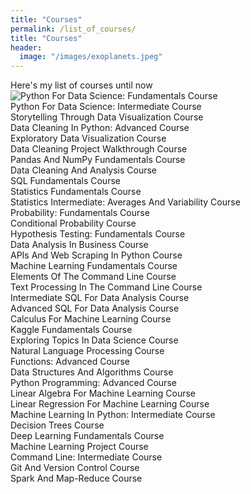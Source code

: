 ```yaml
---
title: "Courses"
permalink: /list_of_courses/
title: "Courses"
header:
  image: "/images/exoplanets.jpeg"
---
```

Here's my list of courses until now <br/>
<img src="{{ site.url }}{{ site.baseurl }}/images/perceptron/linsep.jpg" alt="Python For Data Science: Fundamentals Course"> <br/>
Python For Data Science: Intermediate Course <br/>
Storytelling Through Data Visualization Course <br/>
Data Cleaning In Python: Advanced Course <br/>
Exploratory Data Visualization Course <br/>
Data Cleaning Project Walkthrough Course <br/>
Pandas And NumPy Fundamentals Course <br/>
Data Cleaning And Analysis Course <br/>
SQL Fundamentals Course <br/>
Statistics Fundamentals Course <br/>
Statistics Intermediate: Averages And Variability Course <br/>
Probability: Fundamentals Course <br/>
Conditional Probability Course <br/>
Hypothesis Testing: Fundamentals Course <br/>
Data Analysis In Business Course <br/>
APIs And Web Scraping In Python Course <br/>
Machine Learning Fundamentals Course <br/>
Elements Of The Command Line Course <br/>
Text Processing In The Command Line Course <br/>
Intermediate SQL For Data Analysis Course <br/>
Advanced SQL For Data Analysis Course <br/>
Calculus For Machine Learning Course <br/>
Kaggle Fundamentals Course <br/>
Exploring Topics In Data Science Course <br/>
Natural Language Processing Course <br/>
Functions: Advanced Course <br/>
Data Structures And Algorithms Course <br/>
Python Programming: Advanced Course <br/>
Linear Algebra For Machine Learning Course <br/>
Linear Regression For Machine Learning Course <br/>
Machine Learning In Python: Intermediate Course <br/>
Decision Trees Course <br/>
Deep Learning Fundamentals Course <br/>
Machine Learning Project Course <br/>
Command Line: Intermediate Course <br/>
Git And Version Control Course <br/>
Spark And Map-Reduce Course <br/>
